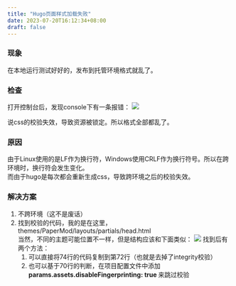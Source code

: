 ```yaml
---
title: "Hugo页面样式加载失败"
date: 2023-07-20T16:12:34+08:00
draft: false
---
```


### 现象
在本地运行测试好好的，发布到托管环境格式就乱了。

### 检查
打开控制台后，发现console下有一条报错：
![](/img/hugo/integrity_error.png)

说css的校验失效，导致资源被锁定。所以格式全部都乱了。

### 原因
由于Linux使用的是LF作为换行符，Windows使用CRLF作为换行符号。所以在跨环境时，换行符会发生变化。\
而由于hugo是每次都会重新生成css，导致跨环境之后的校验失效。

### 解决方案
1. 不跨环境（这不是废话）
2. 找到校验的代码，我的是在这里，themes/PaperMod/layouts/partials/head.html\
当然，不同的主题可能位置不一样，但是结构应该和下面类似：
![](/img/hugo/head_config.png)
找到后有两个方法：
   1. 可以直接将74行的代码复制到第72行（也就是去掉了integrity校验）
   2. 也可以基于70行的判断，在项目配置文件中添加 <b> params.assets.disableFingerprinting: true </b> 来跳过校验


